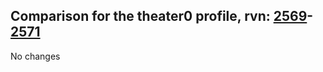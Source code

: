 ## Comparison for the theater0 profile, rvn: [2569](https://github.com/PRO100KatYT/FortniteProfileRevisions/tree/main/profiles/theater0/2569%20theater0.json)-[2571](https://github.com/PRO100KatYT/FortniteProfileRevisions/tree/main/profiles/theater0/2571%20theater0.json)

No changes
